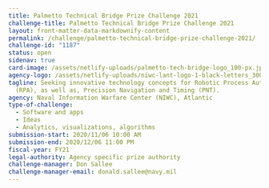 ```yaml
---
title: Palmetto Technical Bridge Prize Challenge 2021
challenge-title: Palmetto Technical Bridge Prize Challenge 2021
layout: front-matter-data-markdownify-content
permalink: /challenge/palmetto-technical-bridge-prize-challenge-2021/
challenge-id: "1187"
status: open
sidenav: true
card-image: /assets/netlify-uploads/palmetto-tech-bridge-logo_100-px.jpg
agency-logo: /assets/netlify-uploads/niwc-lant-logo-1-black-letters_300dpi.png
tagline: Seeking innovative technology concepts for Robotic Process Automation
  (RPA), as well as, Precision Navigation and Timing (PNT).
agency: Naval Information Warfare Center (NIWC), Atlantic
type-of-challenge:
  - Software and apps
  - Ideas
  - Analytics, visualizations, algorithms
submission-start: 2020/11/06 10:00 AM
submission-end: 2020/12/06 11:00 PM
fiscal-year: FY21
legal-authority: Agency specific prize authority
challenge-manager: Don Sallee
challenge-manager-email: donald.sallee@navy.mil
---
```

